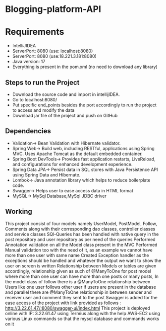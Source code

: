# Blogging-platform-API
# Requirements
* IntelliJIDEA
* ServerPort: 8080 (use: localhost:8080)
* ServerPort: 8080 (use:18.221.3.181:8080)
* Java version: 17
* Everything is present in the pom.xml (no need to download any library)

## Steps to run the Project
* Download the source code and import in intellijIDEA.
* Go to localhost:8080/
* Put specific end_points besides the port accordingly to run the project to access and modify the data
* Download jar file of the project and push on GitHub
## Dependencies
* Validation-> Bean Validation with Hibernate validator.
* Spring Web-> Build web, including RESTful, applications using Spring MVC. Uses Apache Tomcat as the default embedded container.
*  Spring Boot DevTools-> Provides fast application restarts, LiveReload, and configurations for enhanced development experience.
* Spring Data JPA-> Persist data in SQL stores with Java Persistence API using Spring Data and Hibernate.
* Lombok-> Java annotation library which helps to reduce boilerplate code.
* Swagger-> Helps user to ease access data in HTML format
* MySQL-> MySql Database,MySql JDBC driver

## Working
This project consist of four models namely UserModel, PostModel, Follow, Comments along with their corresponding dao classes, controller classes and service classes
SQl-Queries has been handled with native query in the post repository and user repository as per need of the queries
Performed Annotation validation on all the Model class present in the MVC
Performed Manual validation too with the need of it, as an example we cannot have more than one user with same name
Created Exception handler as the exceptions should be handled and whatever the output we want to show the user on screen is written
Relationship between Models or tables are given accordingly, relationship given as such of @ManyToOne for post model where more than one user can have more than one posts or many posts, In the model class of follow there is a @ManyToOne relationship between Users like one user follows other user if users are present in the database and parallel there are @ManyToOne relationship in between sender and receiver user and comment they sent to the post
Swagger is added for the ease access of the project with link provided as follows : http://3.22.61.47/:8080/swagger-ui/index.html
This project is deployed online with IP: 3.22.61.47 using Termius along with the help AWS-EC2 using various Linux commands so that the mysql database and commands works on it
